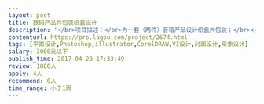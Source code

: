 ```yaml
---                
layout: post       
title: 数码产品外包装纸盒设计           
description: '</br>项目描述：</br>为一套（两件）音箱产品设计纸盒外包装；</br></br>主要功能点：</br>在能较好保护产品的同时，方便用户打开、拿取；工厂方便印染、生产；</br></br>可参考产品：</br>传统产品的传统包装，能满足基本需求就好。当然更欢迎创新；</br></br>人员要求：</br>具有包装设计经验并付诸印刷、生产；</br>了解生产、印刷流程。</br>'     
contenturl: https://pro.lagou.com/project/2674.html      
tags: [平面设计,Photoshop,illustrator,CorelDRAW,VI设计,封面设计,形象设计]            
salary: 3000元以下          
publish_time: 2017-04-28 17:33:49         
review: 1880人                   
apply: 4人                   
recommend: 0人                   
time_range: 小于1周              
---                 
```

